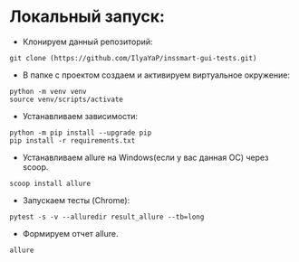 # Локальный запуск:
- Клонируем данный репозиторий:
```
git clone (https://github.com/IlyaYaP/inssmart-gui-tests.git)
```
- В папке с проектом создаем и активируем виртуальное окружение:
```
python -m venv venv
source venv/scripts/activate
```
- Устанавливаем зависимости:
```
python -m pip install --upgrade pip
pip install -r requirements.txt
```
- Устанавливаем allure на Windows(если у вас данная ОС) через scoop.
```
scoop install allure 
```
- Запускаем тесты (Chrome):
```
pytest -s -v --alluredir result_allure --tb=long
```
- Формируем отчет allure.
```
allure 
